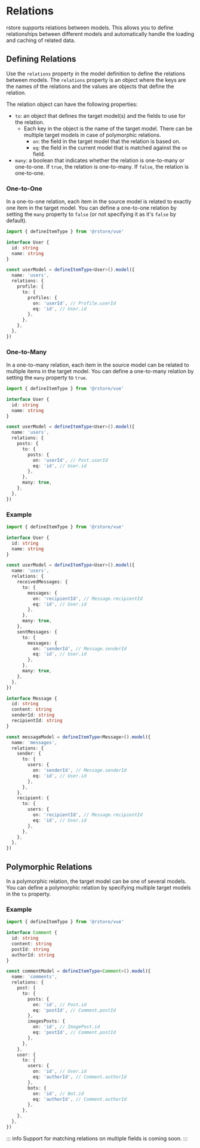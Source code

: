# Relations

rstore supports relations between models. This allows you to define relationships between different models and automatically handle the loading and caching of related data.

## Defining Relations

Use the `relations` property in the model definition to define the relations between models. The `relations` property is an object where the keys are the names of the relations and the values are objects that define the relation.

The relation object can have the following properties:
- `to`: an object that defines the target model(s) and the fields to use for the relation.
  - Each key in the object is the name of the target model. There can be multiple target models in case of polymorphic relations.
    - `on`: the field in the target model that the relation is based on.
    - `eq`: the field in the current model that is matched against the `on` field.
- `many`: a boolean that indicates whether the relation is one-to-many or one-to-one. If `true`, the relation is one-to-many. If `false`, the relation is one-to-one.

### One-to-One

In a one-to-one relation, each item in the source model is related to exactly one item in the target model. You can define a one-to-one relation by setting the `many` property to `false` (or not specifying it as it's `false` by default).

```ts
import { defineItemType } from '@rstore/vue'

interface User {
  id: string
  name: string
}

const userModel = defineItemType<User>().model({
  name: 'users',
  relations: {
    profile: {
      to: {
        profiles: {
          on: 'userId', // Profile.userId
          eq: 'id', // User.id
        },
      },
    },
  },
})
```

### One-to-Many

In a one-to-many relation, each item in the source model can be related to multiple items in the target model. You can define a one-to-many relation by setting the `many` property to `true`.

```ts
import { defineItemType } from '@rstore/vue'

interface User {
  id: string
  name: string
}

const userModel = defineItemType<User>().model({
  name: 'users',
  relations: {
    posts: {
      to: {
        posts: {
          on: 'userId', // Post.userId
          eq: 'id', // User.id
        },
      },
      many: true,
    },
  },
})
```

### Example

```ts
import { defineItemType } from '@rstore/vue'

interface User {
  id: string
  name: string
}

const userModel = defineItemType<User>().model({
  name: 'users',
  relations: {
    receivedMessages: {
      to: {
        messages: {
          on: 'recipientId', // Message.recipientId
          eq: 'id', // User.id
        },
      },
      many: true,
    },
    sentMessages: {
      to: {
        messages: {
          on: 'senderId', // Message.senderId
          eq: 'id', // User.id
        },
      },
      many: true,
    },
  },
})

interface Message {
  id: string
  content: string
  senderId: string
  recipientId: string
}

const messageModel = defineItemType<Message>().model({
  name: 'messages',
  relations: {
    sender: {
      to: {
        users: {
          on: 'senderId', // Message.senderId
          eq: 'id', // User.id
        },
      },
    },
    recipient: {
      to: {
        users: {
          on: 'recipientId', // Message.recipientId
          eq: 'id', // User.id
        },
      },
    },
  },
})
```

## Polymorphic Relations

In a polymorphic relation, the target model can be one of several models. You can define a polymorphic relation by specifying multiple target models in the `to` property.

### Example

```ts
import { defineItemType } from '@rstore/vue'

interface Comment {
  id: string
  content: string
  postId: string
  authorId: string
}

const commentModel = defineItemType<Comment>().model({
  name: 'comments',
  relations: {
    post: {
      to: {
        posts: {
          on: 'id', // Post.id
          eq: 'postId', // Comment.postId
        },
        imagesPosts: {
          on: 'id', // ImagePost.id
          eq: 'postId', // Comment.postId
        },
      },
    },
    user: {
      to: {
        users: {
          on: 'id', // User.id
          eq: 'authorId', // Comment.authorId
        },
        bots: {
          on: 'id', // Bot.id
          eq: 'authorId', // Comment.authorId
        },
      },
    },
  },
})
```

::: info
Support for matching relations on multiple fields is coming soon.
:::
